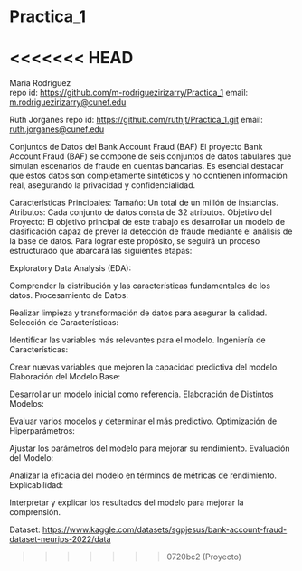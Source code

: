 # Practica_1
<<<<<<< HEAD
=======
Maria Rodriguez  
repo id: https://github.com/m-rodriguezirizarry/Practica_1
email: m.rodriguezirizarry@cunef.edu

Ruth Jorganes
repo id: https://github.com/ruthjt/Practica_1.git
email: ruth.jorganes@cunef.edu

Conjuntos de Datos del Bank Account Fraud (BAF)
El proyecto Bank Account Fraud (BAF) se compone de seis conjuntos de datos tabulares que simulan escenarios de fraude en cuentas bancarias. Es esencial destacar que estos datos son completamente sintéticos y no contienen información real, asegurando la privacidad y confidencialidad.

Características Principales:
Tamaño: Un total de un millón de instancias.
Atributos: Cada conjunto de datos consta de 32 atributos.
Objetivo del Proyecto:
El objetivo principal de este trabajo es desarrollar un modelo de clasificación capaz de prever la detección de fraude mediante el análisis de la base de datos. Para lograr este propósito, se seguirá un proceso estructurado que abarcará las siguientes etapas:

Exploratory Data Analysis (EDA):

Comprender la distribución y las características fundamentales de los datos.
Procesamiento de Datos:

Realizar limpieza y transformación de datos para asegurar la calidad.
Selección de Características:

Identificar las variables más relevantes para el modelo.
Ingeniería de Características:

Crear nuevas variables que mejoren la capacidad predictiva del modelo.
Elaboración del Modelo Base:

Desarrollar un modelo inicial como referencia.
Elaboración de Distintos Modelos:

Evaluar varios modelos y determinar el más predictivo.
Optimización de Hiperparámetros:

Ajustar los parámetros del modelo para mejorar su rendimiento.
Evaluación del Modelo:

Analizar la eficacia del modelo en términos de métricas de rendimiento.
Explicabilidad:

Interpretar y explicar los resultados del modelo para mejorar la comprensión.

Dataset: https://www.kaggle.com/datasets/sgpjesus/bank-account-fraud-dataset-neurips-2022/data
>>>>>>> 0720bc2 (Proyecto)
